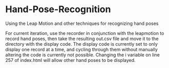 # Hand-Pose-Recognition
Using the Leap Motion and other techniques for recognizing hand poses

For current iteration, use the recorder in conjunction with the leapmotion to record hand poses, then take the resulting out.csv file and move it to the directory with the display code. The display code is currently set to only display one record at a time, and cycling through them without manually altering the code is currently not possible. Changing the i variable on line 257 of index.html will allow other hand poses to be displayed.
